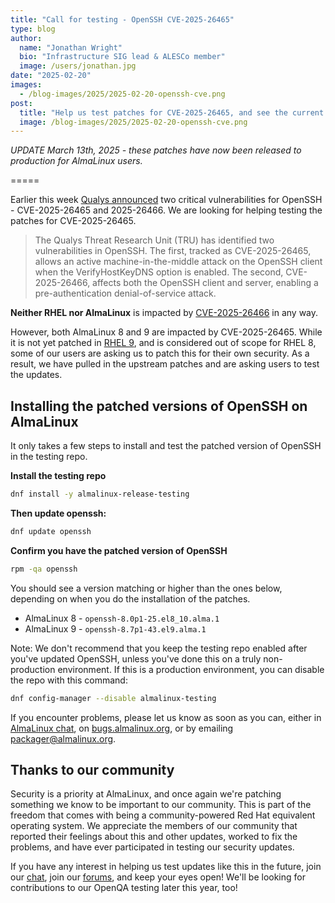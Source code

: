 ```yaml
---
title: "Call for testing - OpenSSH CVE-2025-26465"
type: blog
author:
  name: "Jonathan Wright"
  bio: "Infrastructure SIG lead & ALESCo member"
  image: /users/jonathan.jpg
date: "2025-02-20"
images:
  - /blog-images/2025/2025-02-20-openssh-cve.png
post:
  title: "Help us test patches for CVE-2025-26465, and see the current status of those patches"
  image: /blog-images/2025/2025-02-20-openssh-cve.png
---
```


_UPDATE March 13th, 2025 - these patches have now been released to production for AlmaLinux users._

=====

Earlier this week [Qualys announced](https://blog.qualys.com/vulnerabilities-threat-research/2025/02/18/qualys-tru-discovers-two-vulnerabilities-in-openssh-cve-2025-26465-cve-2025-26466) two critical vulnerabilities for OpenSSH - CVE-2025-26465 and 2025-26466. We are looking for helping testing the patches for CVE-2025-26465.

> The Qualys Threat Research Unit (TRU) has identified two vulnerabilities in OpenSSH. The first, tracked as CVE-2025-26465, allows an active machine-in-the-middle attack on the OpenSSH client when the VerifyHostKeyDNS option is enabled. The second, CVE-2025-26466, affects both the OpenSSH client and server, enabling a pre-authentication denial-of-service attack.

**Neither RHEL nor AlmaLinux** is impacted by [CVE-2025-26466](https://access.redhat.com/security/cve/CVE-2025-26466) in any way.

However, both AlmaLinux 8 and 9 are impacted by CVE-2025-26465. While it is not yet patched in [RHEL 9](https://access.redhat.com/security/cve/CVE-2025-26465), and is considered out of scope for RHEL 8, some of our users are asking us to patch this for their own security. As a result, we have pulled in the upstream patches and are asking users to test the updates.

## Installing the patched versions of OpenSSH on AlmaLinux

It only takes a few steps to install and test the patched version of OpenSSH in the testing repo.

**Install the testing repo**

```bash
dnf install -y almalinux-release-testing
```

**Then update openssh:**

```bash
dnf update openssh
```

**Confirm you have the patched version of OpenSSH**

```bash
rpm -qa openssh
```

You should see a version matching or higher than the ones below, depending on when you do the installation of the patches.

- AlmaLinux 8 - `openssh-8.0p1-25.el8_10.alma.1 `
- AlmaLinux 9 - `openssh-8.7p1-43.el9.alma.1 `

Note: We don't recommend that you keep the testing repo enabled after you've updated OpenSSH, unless you've done this on a truly non-production environment. If this is a production environment, you can disable the repo with this command:

```bash
dnf config-manager --disable almalinux-testing
```

If you encounter problems, please let us know as soon as you can, either in [AlmaLinux chat](https://chat.almalinux.org), on [bugs.almalinux.org](https://bugs.almalinux.org), or by emailing [packager@almalinux.org](packager@almalinux.org).

## Thanks to our community

Security is a priority at AlmaLinux, and once again we're patching something we know to be important to our community. This is part of the freedom that comes with being a community-powered Red Hat equivalent operating system. We appreciate the members of our community that reported their feelings about this and other updates, worked to fix the problems, and have ever participated in testing our security updates.

If you have any interest in helping us test updates like this in the future, join our [chat](https://chat.almalinux.org), join our [forums](https://forums.almalinux.org/), and keep your eyes open! We'll be looking for contributions to our OpenQA testing later this year, too!
